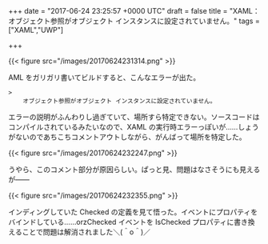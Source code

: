 
+++
date = "2017-06-24 23:25:57 +0000 UTC"
draft = false
title = "XAML：オブジェクト参照がオブジェクト インスタンスに設定されていません。"
tags = ["XAML","UWP"]

+++


{{< figure src="/images/20170624231314.png"  >}}

AML をガリガリ書いてビルドすると、こんなエラーが出た。

    >
        オブジェクト参照がオブジェクト インスタンスに設定されていません。

    
エラーの説明がふんわりし過ぎていて、場所すら特定できない。ソースコードはコンパイルされているみたいなので、XAML の実行時エラーっぽいが……しょうがないのであちこちコメントアウトしながら、がんばって場所を特定した。

{{< figure src="/images/20170624232247.png"  >}}

うやら、このコメント部分が原因らしい。ぱっと見、問題はなさそうにも見えるが――

{{< figure src="/images/20170624232355.png"  >}}

インディングしていた Checked の定義を見て悟った。イベントにプロパティをバインドしている……orzChecked イベントを IsChecked プロパティに書き換えることで問題は解消されました＼(＾o＾)／


